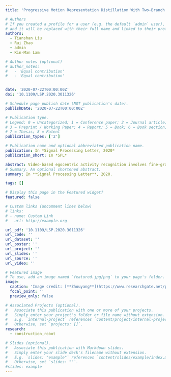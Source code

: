 ```yaml
---
title: 'Progressive Motion Representation Distillation With Two-Branch Networks for Egocentric Activity Recognition'

# Authors
# If you created a profile for a user (e.g. the default `admin` user), write the username (folder name) here
# and it will be replaced with their full name and linked to their profile.
authors:
  - Tianshan Liu
  - Rui Zhao
  - admin
  - Kin-Man Lam

# Author notes (optional)
# author_notes:
#   - 'Equal contribution'
#   - 'Equal contribution'


date: '2020-07-22T00:00:00Z'
doi: '10.1109/LSP.2020.3011326'

# Schedule page publish date (NOT publication's date).
publishDate: '2020-07-22T00:00:00Z'

# Publication type.
# Legend: 0 = Uncategorized; 1 = Conference paper; 2 = Journal article;
# 3 = Preprint / Working Paper; 4 = Report; 5 = Book; 6 = Book section;
# 7 = Thesis; 8 = Patent
publication_types: ['2']

# Publication name and optional abbreviated publication name.
publication: In *Signal Processing Letter, 2020*
publication_short: In *SPL*

abstract: Video-based egocentric activity recognition involves fine-grained spatio-temporal human-object interactions. State-of-the-art methods, based on the two-branch-based architecture, rely on pre-calculated optical flows to provide motion information. However, this two-stage strategy is computationally intensive, storage demanding, and not task-oriented, which hampers it from being deployed in real-world applications. Albeit there have been numerous attempts to explore other motion representations to replace optical flows, most of the methods were designed for third-person activities, without capturing fine-grained cues. To tackle these issues, in this letter, we propose a progressive motion representation distillation (PMRD) method, based on two-branch networks, for egocentric activity recognition. We exploit a generalized knowledge distillation framework to train a hallucination network, which receives RGB frames as input and produces motion cues guided by the optical-flow network. Specifically, we propose a progressive metric loss, which aims to distill local fine-grained motion patterns in terms of each temporal progress level. To further enforce the proposed distillation framework to concentrate on those informative frames, we integrate a temporal attention mechanism into the metric loss. Moreover, a multi-stage training procedure is employed for the efficient learning of the hallucination network. Experimental results on three egocentric activity benchmarks demonstrate the state-of-the-art performance of the proposed method.
# Summary. An optional shortened abstract.
summary: In **Signal Processing Letter**, 2020.

tags: []

# Display this page in the Featured widget?
featured: false

# Custom links (uncomment lines below)
# links:
# - name: Custom Link
#   url: http://example.org

url_pdf: '10.1109/LSP.2020.3011326'
url_code: ''
url_dataset: ''
url_poster: ''
url_project: ''
url_slides: ''
url_source: ''
url_video: ''

# Featured image
# To use, add an image named `featured.jpg/png` to your page's folder.
image:
  caption: 'Image credit: [**Zhouyang**](https://www.researchgate.net/profile/Zhou-Yang-18/research)'
  focal_point: ''
  preview_only: false

# Associated Projects (optional).
#   Associate this publication with one or more of your projects.
#   Simply enter your project's folder or file name without extension.
#   E.g. `internal-project` references `content/project/internal-project/index.md`.
#   Otherwise, set `projects: []`.
research:
  - construction_robot

# Slides (optional).
#   Associate this publication with Markdown slides.
#   Simply enter your slide deck's filename without extension.
#   E.g. `slides: "example"` references `content/slides/example/index.md`.
#   Otherwise, set `slides: ""`.
#slides: example
---
```

